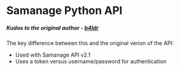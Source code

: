 # Samanage Python API

##### Kudos to the original author - [b4ldr](https://github.com/b4ldr)

The key difference between this and the original verion of the API:
* Used with Samanage API v2.1
* Uses a token versus username/password for authentication